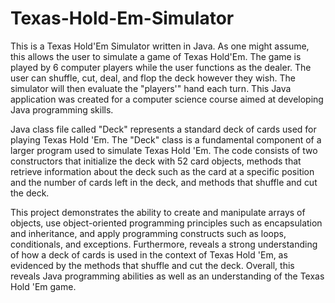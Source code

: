 # Texas-Hold-Em-Simulator
This is a Texas Hold'Em Simulator written in Java. As one might assume, this allows the user to simulate a game of Texas Hold'Em. The game is played by 6 computer players while the user functions as the dealer. The user can shuffle, cut, deal, and flop the deck however they wish. The simulator will then evaluate the "players'" hand each turn. This Java application was created for a computer science course aimed at developing Java programming skills.

Java class file called "Deck" represents a standard deck of cards used for playing Texas Hold 'Em. The "Deck" class is a fundamental component of a larger program used to simulate Texas Hold 'Em. The code consists of two constructors that initialize the deck with 52 card objects, methods that retrieve information about the deck such as the card at a specific position and the number of cards left in the deck, and methods that shuffle and cut the deck. 

This project demonstrates the ability to create and manipulate arrays of objects, use object-oriented programming principles such as encapsulation and inheritance, and apply programming constructs such as loops, conditionals, and exceptions. Furthermore, reveals a strong understanding of how a deck of cards is used in the context of Texas Hold 'Em, as evidenced by the methods that shuffle and cut the deck. Overall, this reveals Java programming abilities as well as an understanding of the Texas Hold 'Em game.
